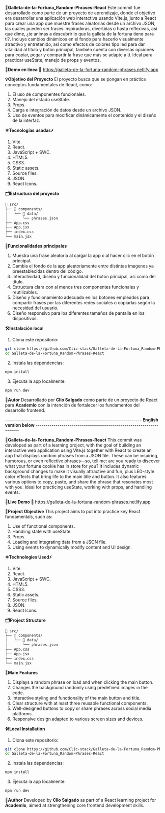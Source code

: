 **🍪Galleta-de-la-Fortuna_Random-Phrases-React**
Este commit fue desarrollado como parte de un proyecto de aprendizaje, donde el objetivo era desarrollar una aplicación web interactiva usando Vite.js, junto a React para crear una app que muestre frases aleatorias desde un archivo JSON, las cuales pueden ser frases inspiradoras, divertidas o hasta reflexivas, así que dime, ¿te animas a descubrir lo que la galleta de la fortuna tiene para tí?. 
Incluye cambios dinámicos en el fondo para hacerlo visualmente atractivo y entretenido, así como efectos de colores tipo led para dar vitalidad al título y botón principal, también cuenta con diversas opciones para copiar, pegar y compartir la frase que más se adapte a tí. Ideal para practicar useState, manejo de props y eventos.

**🚀Demo en línea**
🔗  https://galleta-de-la-fortuna-random-phrases.netlify.app

**💡Objetivo del Proyecto**
El proyecto busca que se pongan en práctica conceptos fundamentales de React, como:
1. El uso de componentes funcionales.
2. Manejo del estado useState.
3. Props.
4. Carga e integración de datos desde un archivo JSON.
5. Uso de eventos para modificar dinámicamente el contenido y el diseño de la interfaz.

**⚛️Tecnologías usadas⚡**
1. Vite.
2. React.
3. JavaScript + SWC.
4. HTML5.
5. CSS3.
6. Static assets.
7. Source files.
8. JSON.
9. React Icons.

**🗂️Estructura del proyecto**

```bash
📁 src/
├── 📁 components/
│   └── 📁 data/
│       └── phrases.json
├── App.css
├── App.jsx
├── index.css
└── main.jsx
```

**🧠Funcionalidades principales**
1. Muestra una frase aleatoria al cargar la app o al hacer clic en el botón principal.
2. Cambia el fondo de la app aleatoriamente entre distintas imagenes ya preestablecidas dentro del código.
3. Interactividad, diseño y funcionalidad del botón principal, así como del título.
4. Estructura clara con al menos tres componentes funcionales y reutilizables.
5. Diseño y funcionamiento adecuado en los botones empleados para compartir frases por las diferentes redes sociales o copiarlas según la necesidad del usuario.
6. Diseño responsivo para los diferentes tamaños de pantalla en los dispositivos.

**🛠️Instalación local**
1. Clona este repositorio:

```bash
git clone https://github.com/Clic-stack/Galleta-de-la-Fortuna_Random-Phrases-React.git
cd Galleta-de-la-Fortuna_Random-Phrases-React
```

2. Instala las dependencias:

```bash
npm install
```

3. Ejecuta la app localmente:

```bash
npm run dev
```

**🎨Autor**
Desarrollado por **Clio Salgado** como parte de un proyecto de React para **Academlo** con la intención de fortalecer los fundamentos del desarrollo frontend.


--------------------------------------------------------------------- **English version below** ---------------------------------------------------------------------

**🍪Galleta-de-la-Fortuna_Random-Phrases-React**
This commit was developed as part of a learning project, with the goal of building an interactive web application using Vite.js together with React to create an app that displays random phrases from a JSON file. These can be inspiring, humorous, or even reflective phrases—so, tell me: are you ready to discover what your fortune cookie has in store for you?
It includes dynamic background changes to make it visually attractive and fun, plus LED-style color effects that bring life to the main title and button. It also features various options to copy, paste, and share the phrase that resonates most with you. Ideal for practicing useState, working with props, and handling events.

**🚀Live Demo**
🔗 https://galleta-de-la-fortuna-random-phrases.netlify.app

**🎯Project Objective**
This project aims to put into practice key React fundamentals, such as:
1. Use of functional components.
2. Handling state with useState.
3. Props.
4. Loading and integrating data from a JSON file.
5. Using events to dynamically modify content and UI design.

**⚛️Technologies Used⚡**
1. Vite.
2. React.
3. JavaScript + SWC.
4. HTML5.
5. CSS3.
6. Static assets.
7. Source files.
8. JSON.
9. React Icons.

**🗂️Project Structure**

```bash
📁 src/
├── 📁 components/
│   └── 📁 data/
│       └── phrases.json
├── App.css
├── App.jsx
├── index.css
└── main.jsx
```

**🧠Main Features**
1. Displays a random phrase on load and when clicking the main button.
2. Changes the background randomly using predefined images in the code.
3. Interactive styling and functionality of the main button and title.
4. Clear structure with at least three reusable functional components.
5. Well-designed buttons to copy or share phrases across social media platforms.
6. Responsive design adapted to various screen sizes and devices.

**🛠️Local Installation**
1. Clona este repositorio:

```bash
git clone https://github.com/Clic-stack/Galleta-de-la-Fortuna_Random-Phrases-React.git
cd Galleta-de-la-Fortuna_Random-Phrases-React
```

2. Instala las dependencias:

```bash
npm install
```

3. Ejecuta la app localmente:

```bash
npm run dev
```

**🎨Author**
Developed by **Clio Salgado** as part of a React learning project for **Academlo**, aimed at strengthening core frontend development skills.

